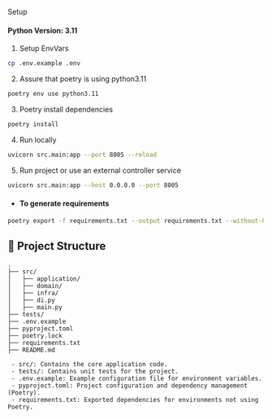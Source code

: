 
Setup
#### Python Version: 3.11

1. Setup EnvVars
```bash
cp .env.example .env
```

2. Assure that poetry is using python3.11
```bash
poetry env use python3.11
```

3. Poetry install dependencies
```bash
poetry install
```

4. Run locally

```bash
uvicorn src.main:app --port 8005 --reload
```

5. Run project or use an external controller service

```bash
uvicorn src.main:app --host 0.0.0.0 --port 8005
```

- #### To generate requirements

```bash
poetry export -f requirements.txt --output requirements.txt --without-hashes
```



## 📂 Project Structure

```plaintext
.
├── src/
│   ├── application/
│   ├── domain/
│   ├── infra/
│   ├── di.py
│   ├── main.py
├── tests/
├── .env.example
├── pyproject.toml
├── poetry.lock
├── requirements.txt
├── README.md

 - src/: Contains the core application code.
 - tests/: Contains unit tests for the project.
 - .env.example: Example configuration file for environment variables.
 - pyproject.toml: Project configuration and dependency management (Poetry).
 - requirements.txt: Exported dependencies for environments not using Poetry.
```
